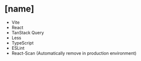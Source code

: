 # [name]

-   Vite
-   React
-   TanStack Query
-   Less
-   TypeScript
-   ESLint
-   React-Scan (Automatically remove in production environment)
